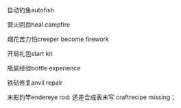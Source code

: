 自动钓鱼autofish

营火回血heal campfire

烟花苦力怕creeper become firework

开局礼包start kit

瓶装经验bottle experience

铁砧修复anvil repair

末影钓竿endereye rod:
还差合成表未写
craftrecipe missing；